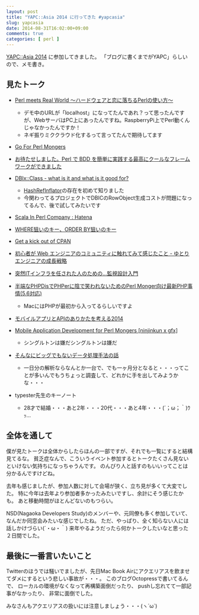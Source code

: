 ```yaml
---
layout: post
title: "YAPC::Asia 2014 に行ってきた #yapcasia"
slug: yapcasia
date: 2014-08-31T16:02:00+09:00
comments: true
categories: [ perl ]
---
```


[YAPC::Asia 2014](http://yapcasia.org/2014/) に参加してきました。
「ブログに書くまでがYAPC」らしいので、メモ書き。

<!-- More -->

## 見たトーク

- [Perl meets Real World 〜ハードウェアと恋に落ちるPerlの使い方〜](http://yapcasia.org/2014/talk/show/103a434e-ec02-11e3-bd6d-c7a06aeab6a4)
  - デモ中のURLが「localhost」になってたんであれ？って思ったんですが、WebサーバはPC上にあったんですね。RaspberryPi上でPerl動くんじゃなかったんですか！
  - ネギ振りミククラウド化するって言ってたんで期待してます
- [Go For Perl Mongers](http://yapcasia.org/2014/talk/show/2276d7b2-eba7-11e3-bd6d-c7a06aeab6a4)
- [お待たせしました。Perl で BDD を簡単に実践する最高にクールなフレームワークができました](http://yapcasia.org/2014/talk/show/66c55626-eba9-11e3-bd6d-c7a06aeab6a4)
- [DBIx::Class - what is it and what is it good for?](http://yapcasia.org/2014/talk/show/3c896370-01de-11e4-9357-07b16aeab6a4)
  - [HashRefInflator](http://search.cpan.org/~ribasushi/DBIx-Class-0.08270/lib/DBIx/Class/ResultClass/HashRefInflator.pm)の存在を初めて知りました
  - 今関わってるプロジェクトでDBICのRowObject生成コストが問題になってるんで、後で試してみたいです
- [Scala In Perl Company : Hatena](http://yapcasia.org/2014/talk/show/d557ddbe-fde4-11e3-b7e8-e4a96aeab6a4)
- [WHERE狙いのキー、ORDER BY狙いのキー](http://yapcasia.org/2014/talk/show/e495bc1a-f30d-11e3-b7e8-e4a96aeab6a4)
- [Get a kick out of CPAN](http://yapcasia.org/2014/talk/show/e35ec49a-ebba-11e3-bd6d-c7a06aeab6a4)
- [初心者が Web エンジニアのコミュニティに触れてみて感じたこと - ゆとりエンジニアの成長戦略](http://yapcasia.org/2014/talk/show/61b78258-026f-11e4-9357-07b16aeab6a4)

- [突然ITインフラを任された人のための…監視設計入門](http://yapcasia.org/2014/talk/show/d1eb4942-fdb5-11e3-b7e8-e4a96aeab6a4)
- [半端なPHPDisでPHPerに陰で笑われないためのPerl Monger向け最新PHP事情(5.6対応)](http://yapcasia.org/2014/talk/show/a02d05e6-fead-11e3-b7e8-e4a96aeab6a4)
  - MacにはPHPが最初から入ってるらしいですよ
- [モバイルアプリとAPIのありかたを考える2014](http://yapcasia.org/2014/talk/show/77109da0-00b8-11e4-b7e8-e4a96aeab6a4)
- [Mobile Application Development for Perl Mongers [ninjinkun x gfx]](http://yapcasia.org/2014/talk/show/3a5f2a0e-ec3e-11e3-bd6d-c7a06aeab6a4)
  - シングルトンは嫌だシングルトンは嫌だ
- [そんなにビッグでもないデータ処理手法の話](http://yapcasia.org/2014/talk/show/d5049940-ebb2-11e3-bd6d-c7a06aeab6a4)
  - 一日分の解析ならなんとか一台で、でも一ヶ月分となると・・・ってことが多いんでもうちょっと調査して、どれかに手を出してみようかな・・・
- typester先生のキーノート
  - 28才で結婚・・・あと2年・・・20代・・・あと4年・・・(´；ω；｀)ｳｯ…


## 全体を通して

僕が見たトークは全体からしたらほんの一部ですが、それでも一覧にすると結構見てるな。
貧乏症なんで、こういうイベント参加するとトークたくさん見ないといけない気持ちになっちゃうんです。
のんびり人と話すのもいいってことは分かるんですけどね。

去年も感じましたが、参加人数に対して会場が狭く、立ち見が多くて大変でした。
特に今年は去年より参加者多かったみたいですし、余計にそう感じたかも。
あと移動時間がほとんどないのもつらい。

NSD(Nagaoka Developers Study)のメンバーや、元同僚も多く参加していて、なんだか同窓会みたいな感じでしたね。
ただ、やっぱり、全く知らない人には話しかけづらい(´・ω・｀)
来年やるようだったら何かトークしたいなと思った２日間でした。


## 最後に一番言いたいこと

Twitterのほうでは騒いでましたが、先日Mac Book Airにアクエリアスを飲ませてダメにするという悲しい事故が・・・。
このブログOctopressで書いてるんで、
ローカルの環境がなくなって再構築面倒だったり、
pushし忘れてて一部記事がなかったり、
非常に面倒でした。

みなさんもアクエリアスの扱いには注意しましょう・・・(ヽ´ω`)
